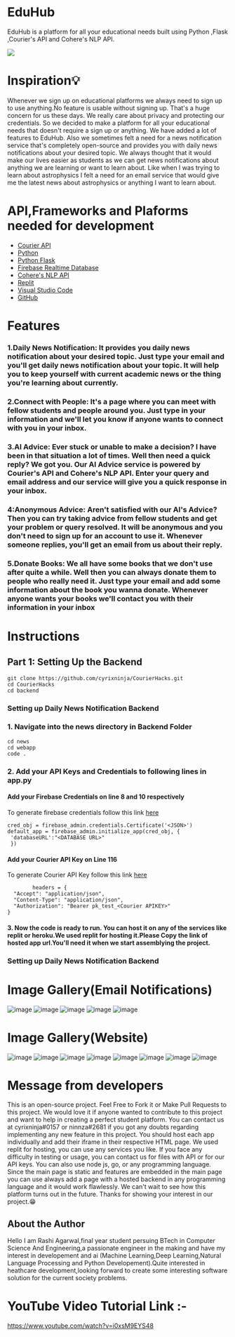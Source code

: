 # EduHub

EduHub is a platform for all your educational needs built using Python ,Flask ,Courier's API and Cohere's NLP  API.

<img src="https://raw.githubusercontent.com/cyrixninja/CourierHacks/main/screenshots/1.png">

# Inspiration💡
Whenever we sign up on educational platforms we always need to sign up to use anything.No feature is usable without signing up. That's a huge concern for us these days. We really care about privacy and protecting our credentials. So we decided to make a  platform for all your educational needs that doesn't require a sign up or anything. We have added a lot of features to EduHub. Also we sometimes felt a need for a news notification service that's completely open-source and provides you with daily news notifications about your desired topic. We always thought that it would make our lives easier as students as we can get news notifications about anything we are learning or want to learn about. Like when I was trying to learn about astrophysics I felt a need for an email service that would give me the latest news about astrophysics or anything I want to learn about.   

# API,Frameworks and Plaforms needed for development

- [Courier API](https://www.courier.com/docs/)
- [Python](https://www.python.org/downloads/)
- [Python Flask](https://pypi.org/project/Flask/)
- [Firebase Realtime Database](https://firebase.google.com/docs/database)
- [Cohere's NLP API](https://docs.cohere.ai/)
- [Replit](https://replit.com/)
- [Visual Studio Code](https://code.visualstudio.com/)
- [GitHub](https://github.com/)

# Features 

### 1.Daily News Notification: It provides you daily news notification about your desired topic. Just type your email and you'll get daily news notification about your topic. It will help you to keep yourself with current academic news or the thing you're learning about currently.

### 2.Connect with People: It's a page where you can meet with fellow students and people around you. Just type in your information and we'll let you know if anyone wants to connect with you in your inbox.

### 3.AI Advice: Ever stuck or unable to make a decision? I have been in that situation a lot of times. Well then need a quick reply? We got you. Our AI Advice service is powered by Courier's API and Cohere's NLP API. Enter your query and email address and our service will give you a quick response in your inbox.

### 4:Anonymous Advice: Aren't satisfied with our AI's Advice? Then you can try taking advice from fellow students and get your problem or query resolved. It will be anonymous and you don't need to sign up for an account to use it. Whenever someone replies, you'll get an email from us about their reply.

### 5.Donate Books: We all have some books that we don't use after quite a while. Well then you can always donate them to people who really need it. Just type your email and add some information about the book you wanna donate. Whenever anyone wants your books we'll contact you with their information in your inbox

# Instructions

## Part 1: Setting Up the Backend

```
git clone https://github.com/cyrixninja/CourierHacks.git
cd CourierHacks
cd backend
```

### Setting up Daily News Notification Backend

### 1. Navigate into the news directory in Backend Folder 
 ```
 cd news 
 cd webapp
 code .
 ```

### 2. Add your API Keys and Credentials to following lines in app.py

#### Add your Firebase Credentials on line 8 and 10 respectively
   To generate firebase credentials follow this link [here](https://firebase.google.com/docs/database/admin/start)
   ```
  cred_obj = firebase_admin.credentials.Certificate('<JSON>')
default_app = firebase_admin.initialize_app(cred_obj, {
	'databaseURL':"<DATABASE URL>"
	})
   ```
#### Add your Courier API Key on Line 116
 To generate Courier API Key follow this link [here](https://help.courier.com/en/articles/4677510-using-environments-api-keys-and-migrating-assets)
```
        headers = {
  "Accept": "application/json",
  "Content-Type": "application/json",
  "Authorization": "Bearer pk_test_<Courier APIKEY>"
}

```
#### 3. Now the code is ready to run. You can host it on any of the services like replit or heroku.We used replit for hosting it.Please Copy the link of hosted app url.You'll need it when we start assemblying the project.


### Setting up Daily News Notification Backend




# Image Gallery(Email Notifications)
![image](https://raw.githubusercontent.com/cyrixninja/CourierHacks/main/screenshots/0.png)
![image](https://raw.githubusercontent.com/cyrixninja/CourierHacks/main/screenshots/9.png)
![image](https://raw.githubusercontent.com/cyrixninja/CourierHacks/main/screenshots/10.png)
![image](https://raw.githubusercontent.com/cyrixninja/CourierHacks/main/screenshots/11.png)
![image](https://raw.githubusercontent.com/cyrixninja/CourierHacks/main/screenshots/12.png)

# Image Gallery(Website)
![image](https://raw.githubusercontent.com/cyrixninja/CourierHacks/main/screenshots/1.png)
![image](https://raw.githubusercontent.com/cyrixninja/CourierHacks/main/screenshots/2.png)
![image](https://raw.githubusercontent.com/cyrixninja/CourierHacks/main/screenshots/3.png)
![image](https://raw.githubusercontent.com/cyrixninja/CourierHacks/main/screenshots/4.png)
![image](https://raw.githubusercontent.com/cyrixninja/CourierHacks/main/screenshots/5.png)
![image](https://raw.githubusercontent.com/cyrixninja/CourierHacks/main/screenshots/6.png)
![image](https://raw.githubusercontent.com/cyrixninja/CourierHacks/main/screenshots/7.png)
![image](https://raw.githubusercontent.com/cyrixninja/CourierHacks/main/screenshots/8.png)


# Message from developers

This is an open-source project. Feel Free to Fork it or Make Pull Requests to this project. We would love it if anyone wanted to contribute to this project and want to help in creating a perfect student platform. You can contact us at cyrixninja#0157 or ninnza#2681 if you got any doubts regarding implementing any new feature in this project. You should host each app individually and add their iframe in their respective HTML page. We used replit for hosting, you can use any services you like. If you face any difficulty in testing or usage, you can contact us for files with API or for our API keys. You can also use node js, go, or any programming language. Since the main page is static and features are embedded in the main page you can use always add a page with a hosted backend in any programming language and it would work flawlessly.
We can't wait to see how this platform turns out in the future. Thanks for showing your interest in our project.😁

## About the Author

Hello I am Rashi Agarwal,final year student persuing BTech in Computer Science And Engineering,a passionate engineer in the making and have my interest in developement and ai (Machine Learning,Deep Learning,Natural Language Processing and Python Developement).Quite interested in heathcare development,looking forward to create some interesting software solution for the current society problems. 


# YouTube Video Tutorial Link :- 
https://www.youtube.com/watch?v=i0xsM9EYS48
